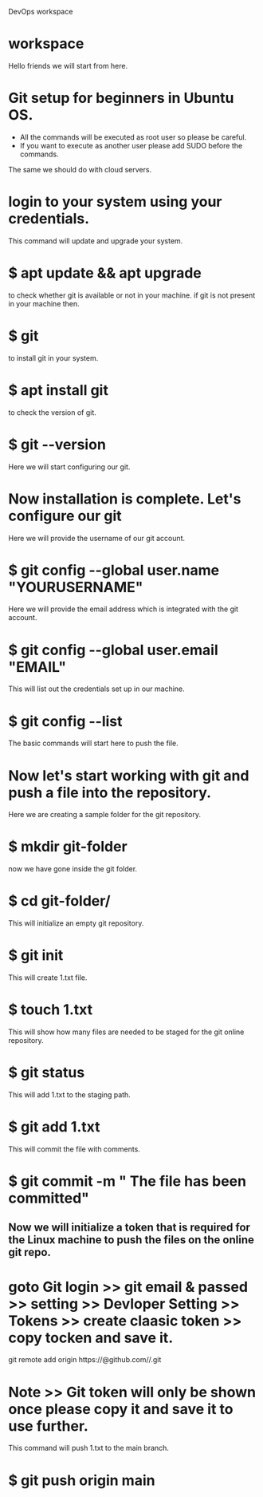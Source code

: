 DevOps workspace
# workspace

Hello friends we will start from here.
# Git setup for beginners in Ubuntu OS.


* All the commands will be executed as root user so please be careful.
* If you want to execute as another user please add SUDO before the commands. 


The same we should do with cloud servers.
# login to your system using your credentials.

This command will update and upgrade your system.
# $ apt update && apt upgrade

to check whether git is available or not in your machine.
if git is not present in your machine then.
# $ git 

to install git in your system.
# $ apt install git

to check the version of git.
# $ git --version

Here we will start configuring our git.
# Now installation is complete. Let's configure our git

Here we will provide the username of our git account.
# $ git config --global user.name "YOURUSERNAME"

Here we will provide the email address which is integrated with the git account.
# $ git config --global user.email "EMAIL"

This will list out the credentials set up in our machine.
# $ git config --list

The basic commands will start here to push the file.
# Now let's start working with git and push a file into the repository.

Here we are creating a sample folder for the git repository.
# $ mkdir git-folder

now we have gone inside the git folder.
# $ cd git-folder/

This will initialize an empty git repository.
# $ git init

This will create 1.txt file.
# $ touch 1.txt

This will show how many files are needed to be staged for the git online repository.
# $ git status

This will add 1.txt to the staging path.
# $ git add 1.txt 

This will commit the file with comments.
# $ git commit -m " The file has been committed"


## Now we will initialize a token that is required for the Linux machine to push the files on the online git repo.

# goto Git login >> git email & passed >> setting >> Devloper Setting >> Tokens >> create claasic token >> copy tocken and save it.

git remote add origin https://<token>@github.com/<username>/<repo>.git
# Note >> Git token will only be shown once please copy it and save it to use further. 

This command will push 1.txt to the main branch.
# $ git push origin main 











